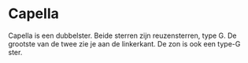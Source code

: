 # Capella

Capella is een dubbelster. Beide sterren zijn reuzensterren, type G. De grootste
van de twee zie je aan de linkerkant. De zon is ook een type-G ster.
